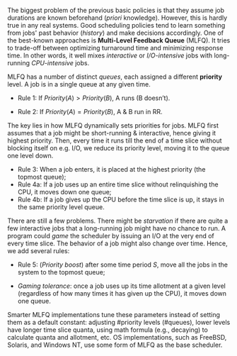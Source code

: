 The biggest problem of the previous basic policies is that they assume job durations are known beforehand (*priori* knowledge). However, this is hardly true in any real systems. Good scheduling policies tend to learn something from jobs' past behavior (*history*) and make decisions accordingly. One of the best-known approaches is **Multi-Level Feedback Queue** (MLFQ). It tries to trade-off between optimizing turnaround time and minimizing response time. In other words, it well mixes *interactive* or *I/O-intensive* jobs with long-running *CPU-intensive* jobs.

MLFQ has a number of distinct *queues*, each assigned a different **priority** level. A job is in a single queue at any given time.

- Rule 1: If $Priority(A) > Priority(B)$, A runs (B doesn’t).

- Rule 2: If $Priority(A) = Priority(B)$, A & B run in RR.

The key lies in how MLFQ dynamically sets priorities for jobs. MLFQ first assumes that a job might be short-running & interactive, hence giving it highest priority. Then, every time it runs till the end of a time slice without blocking itself on e.g. I/O, we reduce its priority level, moving it to the queue one level down.

- Rule 3: When a job enters, it is placed at the highest priority (the topmost queue);
- Rule 4a: If a job uses up an entire time slice without relinquishing the CPU, it moves down one queue;
- Rule 4b: If a job gives up the CPU before the time slice is up, it stays in the same priority level queue.

There are still a few problems. There might be *starvation* if there are quite a few interactive jobs that a long-running job might have no chance to run. A program could *game* the scheduler by issuing an I/O at the very end of every time slice. The behavior of a job might also change over time. Hence, we add several rules:

- Rule 5: (*Priority boost*) after some time period $S$, move all the jobs in the system to the topmost queue;

- *Gaming tolerance*: once a job uses up its time allotment at a given level (regardless of how many times it has given up the CPU), it moves down one queue.

Smarter MLFQ implementations tune these parameters instead of setting them as a default constant: adjusting #priority levels (#queues), lower levels have longer time slice quanta, using math formula (e.g., decaying) to calculate quanta and allotment, etc. OS implementations, such as FreeBSD, Solaris, and Windows NT, use some form of MLFQ as the base scheduler.
